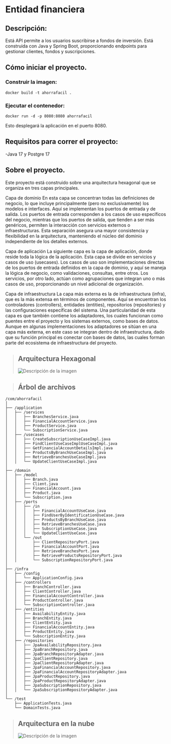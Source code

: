 # Entidad financiera

## Descripción:

Está API permite a los usuarios suscribirse a fondos de inversión.
Está construida con Java y Spring Boot, proporcionando endpoints para gestionar clientes, fondos y suscripciones.

## Cómo iniciar el proyecto.

### Construir la imagen:

```docker build -t ahorrafacil .```

### Ejecutar el contenedor:

```docker run -d -p 8080:8080 ahorrafacil```

Esto desplegará la aplicación en el puerto 8080.

## Requisitos para correr el proyecto:

-Java 17 y Postgre 17 

## Sobre el proyecto.

Este proyecto está construido sobre una arquitectura hexagonal que se organiza en tres capas principales.

Capa de dominio
En esta capa se concentran todas las definiciones de negocio, lo que incluye principalmente (pero no exclusivamente) los modelos e interfaces. Aquí se implementan los puertos de entrada y de salida. Los puertos de entrada corresponden a los casos de uso específicos del negocio, mientras que los puertos de salida, que tienden a ser más genéricos, permiten la interacción con servicios externos o infraestructuras. Esta separación asegura una mayor consistencia y flexibilidad en la arquitectura, manteniendo el núcleo del dominio independiente de los detalles externos.

Capa de aplicación
La siguiente capa es la capa de aplicación, donde reside toda la lógica de la aplicación. Esta capa se divide en servicios y casos de uso (usecases). Los casos de uso son implementaciones directas de los puertos de entrada definidos en la capa de dominio, y aquí se maneja la lógica de negocio, como validaciones, consultas, entre otros. Los servicios, por otro lado, actúan como agrupaciones que integran uno o más casos de uso, proporcionando un nivel adicional de organización.

Capa de infraestructura
La capa más externa es la de infraestructura (infra), que es la más extensa en términos de componentes. Aquí se encuentran los controladores (controllers), entidades (entities), repositorios (repositories) y las configuraciones específicas del sistema. Una particularidad de esta capa es que también contiene los adaptadores, los cuales funcionan como puentes entre el proyecto y los sistemas externos, como bases de datos. Aunque en algunas implementaciones los adaptadores se sitúan en una capa más externa, en este caso se integran dentro de infraestructura, dado que su función principal es conectar con bases de datos, las cuales forman parte del ecosistema de infraestructura del proyecto.


>## Arquitectura Hexagonal
>
>
>![Descripción de la imagen](./Assets/hexagonal_architec.jpg)

>## Árbol de archivos
>
>

```
/com/ahorrafacil
│
├── /application
│   ├── /services
│   │   ├── BranchesService.java
│   │   ├── FinancialAccountService.java
│   │   ├── ProductService.java
│   │   └── SubscriptionService.java
│   ├── /usecases
│   │   ├── CreateSubscriptionUseCaseImpl.java
│   │   ├── FindClientUseCaseImplUseCaseImpl.java
│   │   ├── GetFinancialAccountDetailsImpl.java
│   │   ├── ProductsByBranchUseCaseImpl.java
│   │   ├── RetrieveBranchesUseCaseImpl.java
│   │   └── UpdateClientUseCaseImpl.java
│
├── /domain
│   ├── /model
│   │   ├── Branch.java
│   │   ├── Client.java
│   │   ├── FinancialAccount.java
│   │   ├── Product.java
│   │   └── Subscription.java
│   ├── /ports
│   │   ├── /in
│   │   │   ├── FinancialAccountUseCase.java
│   │   │   ├── FindUserByIdentificationUseCase.java
│   │   │   ├── ProductsByBranchUseCase.java
│   │   │   ├── RetrieveBranchesUseCase.java
│   │   │   ├── SubscriptionUseCase.java
│   │   │   └── UpdateClientUseCase.java
│   │   └── /out
│   │       ├── ClientRepositoryPort.java
│   │       ├── FinancialAccountPort.java
│   │       ├── RetrieveBranchesPort.java
│   │       ├── RetrieveProductsRepositoryPort.java
│   │       └── SubscriptionRepositoryPort.java
│
├── /infra
│   ├── /config
│   │   └── ApplicationConfig.java
│   ├── /controllers
│   │   ├── BranchController.java
│   │   ├── ClientController.java
│   │   ├── FinancialAccountController.java
│   │   ├── ProductController.java
│   │   └── SubscriptionController.java
│   ├── /entities
│   │   ├── AvailabilityEntity.java
│   │   ├── BranchEntity.java
│   │   ├── ClientEntity.java
│   │   ├── FinancialAccountEntity.java
│   │   ├── ProductEntity.java
│   │   └── SubscriptionEntity.java
│   ├── /repositories
│   │   ├── JpaAvailabilityRepository.java
│   │   ├── JpaBranchRepository.java
│   │   ├── JpaBranchRepositoryAdapter.java
│   │   ├── JpaClientRepository.java
│   │   ├── JpaClientRepositoryAdapter.java
│   │   ├── JpaFinancialAccountRepository.java
│   │   ├── JpaFinancialAccountRepositoryAdapter.java
│   │   ├── JpaProductRepository.java
│   │   ├── JpaProductRepositoryAdapter.java
│   │   ├── JpaSubscriptionRepository.java
│   │   └── JpaSubscriptionRepositoryAdapter.java
│
└── /test
    ├── ApplicationTests.java
    └── DomainTests.java

```

>## Arquitectura en la nube
>
>![Descripción de la imagen](./Assets/arquitecture_diagram.jpg)







